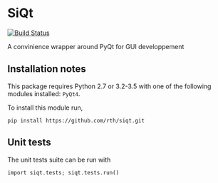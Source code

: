 # SiQt

[![Build Status](https://travis-ci.org/rth/siqt.svg?branch=master)](https://travis-ci.org/rth/siqt)


A convinience wrapper around PyQt for GUI developpement

## Installation notes

 This package requires Python 2.7 or 3.2-3.5 with one of the following modules installed: `PyQt4`.

 To install this module run,
    
    pip install https://github.com/rth/siqt.git


## Unit tests

 The unit tests suite can be run with
 
    import siqt.tests; siqt.tests.run()
